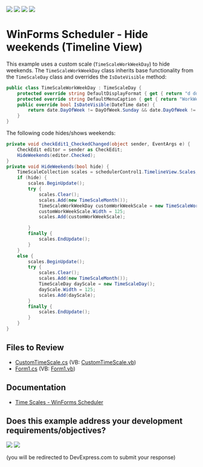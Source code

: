 <!-- default badges list -->
![](https://img.shields.io/endpoint?url=https://codecentral.devexpress.com/api/v1/VersionRange/128635168/24.2.1%2B)
[![](https://img.shields.io/badge/Open_in_DevExpress_Support_Center-FF7200?style=flat-square&logo=DevExpress&logoColor=white)](https://supportcenter.devexpress.com/ticket/details/E1214)
[![](https://img.shields.io/badge/📖_How_to_use_DevExpress_Examples-e9f6fc?style=flat-square)](https://docs.devexpress.com/GeneralInformation/403183)
[![](https://img.shields.io/badge/💬_Leave_Feedback-feecdd?style=flat-square)](#does-this-example-address-your-development-requirementsobjectives)
<!-- default badges end -->

# WinForms Scheduler - Hide weekends (Timeline View)

This example uses a custom scale (`TimeScaleWorkWeekDay`) to hide weekends. The `TimeScaleWorkWeekDay` class inherits base functionality from the `TimeScaleDay` class and overrides the `IsDateVisible` method:

```csharp
public class TimeScaleWorkWeekDay : TimeScaleDay {
    protected override string DefaultDisplayFormat { get { return "d ddd"; } }
    protected override string DefaultMenuCaption { get { return "WorkWeek"; } }
    public override bool IsDateVisible(DateTime date) {
        return date.DayOfWeek != DayOfWeek.Sunday && date.DayOfWeek != DayOfWeek.Saturday;
    }
}
```

The following code hides/shows weekends:

```csharp
private void checkEdit1_CheckedChanged(object sender, EventArgs e) {
    CheckEdit editor = sender as CheckEdit;
    HideWeekends(editor.Checked);
}
private void HideWeekends(bool hide) {
    TimeScaleCollection scales = schedulerControl1.TimelineView.Scales;
    if (hide) {
        scales.BeginUpdate();
        try {
            scales.Clear();
            scales.Add(new TimeScaleMonth());
            TimeScaleWorkWeekDay customWorkWeekScale = new TimeScaleWorkWeekDay();
            customWorkWeekScale.Width = 125;
            scales.Add(customWorkWeekScale);

        }
        finally {
            scales.EndUpdate();
        }
    }
    else {
        scales.BeginUpdate();
        try {
            scales.Clear();
            scales.Add(new TimeScaleMonth());
            TimeScaleDay dayScale = new TimeScaleDay();
            dayScale.Width = 125;
            scales.Add(dayScale);
        }
        finally {
            scales.EndUpdate();
        }
    }
}
```


## Files to Review

* [CustomTimeScale.cs](./CS/HideWeekends/CustomTimeScale.cs) (VB: [CustomTimeScale.vb](./VB/HideWeekends/CustomTimeScale.vb))
* [Form1.cs](./CS/HideWeekends/Form1.cs) (VB: [Form1.vb](./VB/HideWeekends/Form1.vb))


## Documentation

* [Time Scales - WinForms Scheduler](https://docs.devexpress.com/WindowsForms/3303/controls-and-libraries/scheduler/visual-elements/scheduler-control/time-scales#custom-scales)

<!-- feedback -->
## Does this example address your development requirements/objectives?

[<img src="https://www.devexpress.com/support/examples/i/yes-button.svg"/>](https://www.devexpress.com/support/examples/survey.xml?utm_source=github&utm_campaign=winforms-scheduler-hide-weekends-timeline-view&~~~was_helpful=yes) [<img src="https://www.devexpress.com/support/examples/i/no-button.svg"/>](https://www.devexpress.com/support/examples/survey.xml?utm_source=github&utm_campaign=winforms-scheduler-hide-weekends-timeline-view&~~~was_helpful=no)

(you will be redirected to DevExpress.com to submit your response)
<!-- feedback end -->
